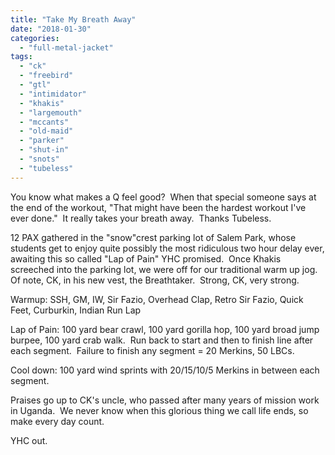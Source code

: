 ```yaml
---
title: "Take My Breath Away"
date: "2018-01-30"
categories: 
  - "full-metal-jacket"
tags: 
  - "ck"
  - "freebird"
  - "gtl"
  - "intimidator"
  - "khakis"
  - "largemouth"
  - "mccants"
  - "old-maid"
  - "parker"
  - "shut-in"
  - "snots"
  - "tubeless"
---
```


You know what makes a Q feel good?  When that special someone says at the end of the workout, "That might have been the hardest workout I've ever done."  It really takes your breath away.  Thanks Tubeless.

12 PAX gathered in the "snow"crest parking lot of Salem Park, whose students get to enjoy quite possibly the most ridiculous two hour delay ever, awaiting this so called "Lap of Pain" YHC promised.  Once Khakis screeched into the parking lot, we were off for our traditional warm up jog.  Of note, CK, in his new vest, the Breathtaker.  Strong, CK, very strong.

Warmup: SSH, GM, IW, Sir Fazio, Overhead Clap, Retro Sir Fazio, Quick Feet, Curburkin, Indian Run Lap

Lap of Pain: 100 yard bear crawl, 100 yard gorilla hop, 100 yard broad jump burpee, 100 yard crab walk.  Run back to start and then to finish line after each segment.  Failure to finish any segment = 20 Merkins, 50 LBCs.

Cool down: 100 yard wind sprints with 20/15/10/5 Merkins in between each segment.

Praises go up to CK's uncle, who passed after many years of mission work in Uganda.  We never know when this glorious thing we call life ends, so make every day count.

YHC out.
